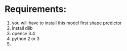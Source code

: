 # Requirements:

1. you will have to install this model first [shape predictor](http://dlib.net/files/shape_predictor_68_face_landmarks.dat.bz2) 
2. install dlib
3. opencv 3.4
4. python 2 or 3
5. 
